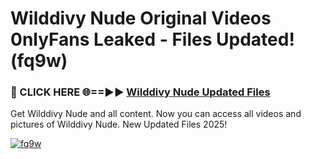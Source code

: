 # Wilddivy Nude Original Videos 0nlyFans Leaked - Files Updated! (fq9w)

<h3>🔴 CLICK HERE 🌐==►► <a href="https://tinyurl.com/4mcuefdz" rel="nofollow">Wilddivy Nude Updated Files</a></h3>

Get Wilddivy Nude and all content. Now you can access all videos and pictures of Wilddivy Nude. New Updated Files 2025!

[![fq9w](https://i.imgur.com/StAQSOY.gif)](https://tinyurl.com/4mcuefdz)

